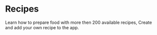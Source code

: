 # Recipes
Learn how to prepare food with more then 200 available recipes, Create and add your own recipe to the app.
